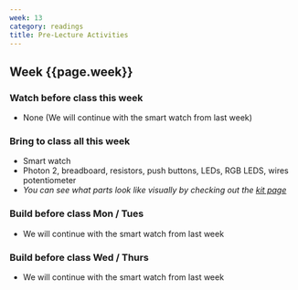 ```yaml
---
week: 13
category: readings
title: Pre-Lecture Activities
---
```


## Week {{page.week}}

### Watch before class this week

* None (We will continue with the smart watch from last week)

### Bring to class all this week

- Smart watch
- Photon 2, breadboard, resistors, push buttons, LEDs, RGB LEDS, wires potentiometer
- *You can see what parts look like visually by checking out the [kit page](https://reparke.github.io/TAC348-Making-Smart-Devices/kit)*

### Build before class Mon / Tues

- We will continue with the smart watch from last week

### Build before class Wed / Thurs 

- We will continue with the smart watch from last week

